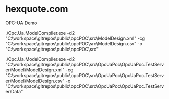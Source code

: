 # hexquote.com


OPC-UA Demo


.\Opc.Ua.ModelCompiler.exe -d2 "C:\workspace\gitrepos\public\opcPOC\src\ModelDesign.xml" -cg "C:\workspace\gitrepos\public\opcPOC\src\ModelDesign.csv" -o "C:\workspace\gitrepos\public\opcPOC\src"

.\Opc.Ua.ModelCompiler.exe -d2  "C:\workspace\gitrepos\public\opcPOC\src\OpcUaPoc\OpcUaPoc.TestServer\Model\ModelDesign.xml" -cg "C:\workspace\gitrepos\public\opcPOC\src\OpcUaPoc\OpcUaPoc.TestServer\Model\ModelDesign.csv" -o "C:\workspace\gitrepos\public\opcPOC\src\OpcUaPoc\OpcUaPoc.TestServer\Data\"